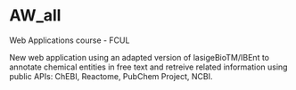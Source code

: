 # AW_all
Web Applications course - FCUL

New web application using an adapted version of lasigeBioTM/IBEnt to annotate chemical entities in free text and retreive related information using public APIs: ChEBI, Reactome, PubChem Project, NCBI.

